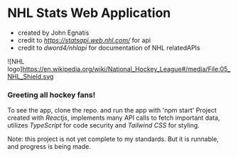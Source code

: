 # **NHL Stats Web Application**
- created by John Egnatis
- credit to *https://statsapi.web.nhl.com/* for api
- credit to *dword4/nhlapi* for documentation of NHL relatedAPIs

![NHL logo]https://en.wikipedia.org/wiki/National_Hockey_League#/media/File:05_NHL_Shield.svg

### Greeting all hockey fans!

To see the app, clone the repo. and run the app with 'npm start'
Project created with *Reactjs*, implements many API calls to fetch important data, utilizes *TypeScript* for code security and *Tailwind CSS* for styling.

Note: this project is not yet complete to my standards. But it is runnable, and progress is being made.
